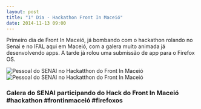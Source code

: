 ```yaml
---
layout: post
title: "1° Dia - Hackathon Front In Maceió"
date: 2014-11-13 09:00
---
```


<p>
    Primeiro dia de Front In Maceió, já bombando com o hackathon rolando no Senai e no IFAL aqui em Maceió, com a galera muito animada já desenvolvendo apps. A tarde já rolou uma submissão de app para o Firefox OS.


<p>
<div>
       <img src="https://fbcdn-sphotos-g-a.akamaihd.net/hphotos-ak-xpa1/v/t1.0-9/10649606_796240603755689_272576491222464559_n.jpg?oh=2d973e5fa94bf3b546be40490002c965&oe=54D70C31&__gda__=1424362508_9e6ed57ab08ec44b6acadb15802bcc05" alt="Pessoal do SENAI no Hackatthon do Front In Maceió">
        <img src="https://fbcdn-sphotos-d-a.akamaihd.net/hphotos-ak-xpf1/v/t1.0-9/10403400_796234327089650_5497993996536560427_n.jpg?oh=63ecc6fb63c685c17825a6f815197d60&oe=54E808D0&__gda__=1423797178_b073044c77587791a7f0018faa685041" alt="Pessoal do SENAI no Hackatthon do Front In Maceió">
       <h3>
           Galera do SENAI participando do Hack do Front In Maceió #hackathon #frontinmaceió #firefoxos
       </h3>
</div>